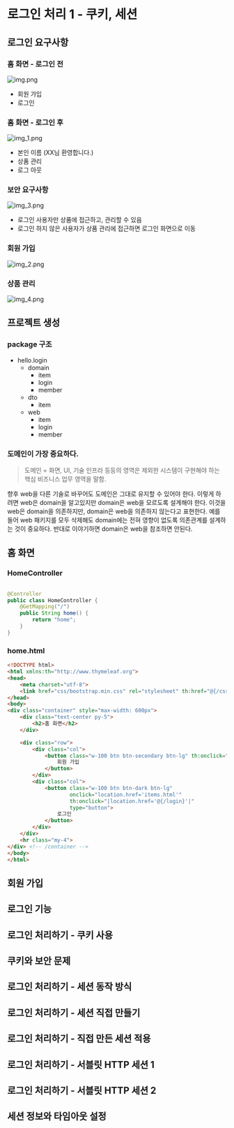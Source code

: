 # 로그인 처리 1 - 쿠키, 세션

## 로그인 요구사항

### 홈 화면 - 로그인 전

![img.png](img.png)

* 회원 가입
* 로그인

### 홈 화면 - 로그인 후

![img_1.png](img_1.png)

* 본인 이름 (XX님 환영합니다.)
* 상품 관리
* 로그 아웃

### 보안 요구사항

![img_3.png](img_3.png)

* 로그인 사용자만 상품에 접근하고, 관리할 수 있음
* 로그인 하지 않은 사용자가 상품 관리에 접근하면 로그인 화면으로 이동

### 회원 가입

![img_2.png](img_2.png)

### 상품 관리

![img_4.png](img_4.png)

## 프로젝트 생성

### package 구조

- hello.login
    - domain
        - item
        - login
        - member
    - dto
        - item
    - web
        - item
        - login
        - member

### 도메인이 가장 중요하다.

> 도메인 = 화면, UI, 기술 인프라 등등의 영역은 제외한 시스템이 구현해야 하는 핵심 비즈니스 업무 영역을 말함.

향후 web을 다른 기술로 바꾸어도 도메인은 그대로 유지할 수 있어야 한다.
이렇게 하려면 web은 domain을 알고있지만 domain은 web을 모르도록 설계해야 한다.
이것을 web은 domain을 의존하지만, domain은 web을 의존하지 않는다고 표현한다.
예를 들어 web 패키지를 모두 삭제해도 domain에는 전혀 영향이 없도록 의존관계를 설계하는 것이 중요하다.
반대로 이야기하면 domain은 web을 참조하면 안된다.

## 홈 화면

### HomeController

```java

@Controller
public class HomeController {
    @GetMapping("/")
    public String home() {
        return "home";
    }
}
```

### home.html

```html
<!DOCTYPE html>
<html xmlns:th="http://www.thymeleaf.org">
<head>
    <meta charset="utf-8">
    <link href="css/bootstrap.min.css" rel="stylesheet" th:href="@{/css/bootstrap.min.css}">
</head>
<body>
<div class="container" style="max-width: 600px">
    <div class="text-center py-5">
        <h2>홈 화면</h2>
    </div>

    <div class="row">
        <div class="col">
            <button class="w-100 btn btn-secondary btn-lg" th:onclick="|location.href='@{/members/add}'|" type="button">
                회원 가입
            </button>
        </div>
        <div class="col">
            <button class="w-100 btn btn-dark btn-lg"
                    onclick="location.href='items.html'"
                    th:onclick="|location.href='@{/login}'|"
                    type="button">
                로그인
            </button>
        </div>
    </div>
    <hr class="my-4">
</div> <!-- /container -->
</body>
</html>
```

## 회원 가입

## 로그인 기능

## 로그인 처리하기 - 쿠키 사용

## 쿠키와 보안 문제

## 로그인 처리하기 - 세션 동작 방식

## 로그인 처리하기 - 세션 직접 만들기

## 로그인 처리하기 - 직접 만든 세션 적용

## 로그인 처리하기 - 서블릿 HTTP 세션 1

## 로그인 처리하기 - 서블릿 HTTP 세션 2

## 세션 정보와 타임아웃 설정